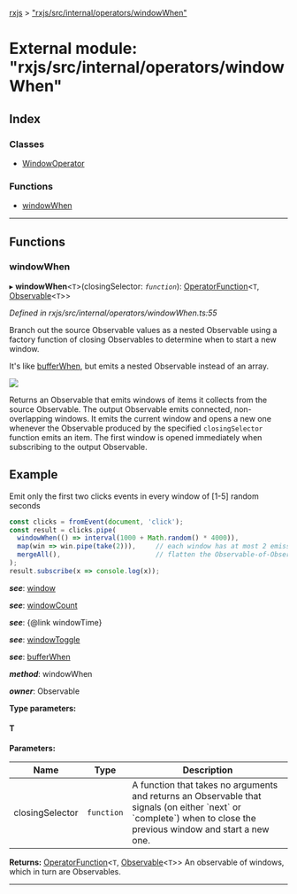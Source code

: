 [rxjs](../README.md) > ["rxjs/src/internal/operators/windowWhen"](../modules/_rxjs_src_internal_operators_windowwhen_.md)

# External module: "rxjs/src/internal/operators/windowWhen"

## Index

### Classes

* [WindowOperator](../classes/_rxjs_src_internal_operators_windowwhen_.windowoperator.md)

### Functions

* [windowWhen](_rxjs_src_internal_operators_windowwhen_.md#windowwhen)

---

## Functions

<a id="windowwhen"></a>

###  windowWhen

▸ **windowWhen**<`T`>(closingSelector: *`function`*): [OperatorFunction](../interfaces/_rxjs_src_internal_types_.operatorfunction.md)<`T`, [Observable](../classes/_rxjs_src_internal_observable_.observable.md)<`T`>>

*Defined in rxjs/src/internal/operators/windowWhen.ts:55*

Branch out the source Observable values as a nested Observable using a factory function of closing Observables to determine when to start a new window.

It's like [bufferWhen](_rxjs_src_internal_operators_bufferwhen_.md#bufferwhen), but emits a nested Observable instead of an array.

![](windowWhen.png)

Returns an Observable that emits windows of items it collects from the source Observable. The output Observable emits connected, non-overlapping windows. It emits the current window and opens a new one whenever the Observable produced by the specified `closingSelector` function emits an item. The first window is opened immediately when subscribing to the output Observable.

Example
-------

Emit only the first two clicks events in every window of \[1-5\] random seconds

```javascript
const clicks = fromEvent(document, 'click');
const result = clicks.pipe(
  windowWhen(() => interval(1000 + Math.random() * 4000)),
  map(win => win.pipe(take(2))),     // each window has at most 2 emissions
  mergeAll(),                        // flatten the Observable-of-Observables
);
result.subscribe(x => console.log(x));
```

*__see__*: [window](_rxjs_src_internal_operators_window_.md#window)

*__see__*: [windowCount](_rxjs_src_internal_operators_windowcount_.md#windowcount)

*__see__*: {@link windowTime}

*__see__*: [windowToggle](_rxjs_src_internal_operators_windowtoggle_.md#windowtoggle)

*__see__*: [bufferWhen](_rxjs_src_internal_operators_bufferwhen_.md#bufferwhen)

*__method__*: windowWhen

*__owner__*: Observable

**Type parameters:**

#### T 
**Parameters:**

| Name | Type | Description |
| ------ | ------ | ------ |
| closingSelector | `function` |  A function that takes no arguments and returns an Observable that signals (on either \`next\` or \`complete\`) when to close the previous window and start a new one. |

**Returns:** [OperatorFunction](../interfaces/_rxjs_src_internal_types_.operatorfunction.md)<`T`, [Observable](../classes/_rxjs_src_internal_observable_.observable.md)<`T`>>
An observable of windows, which in turn
are Observables.

___

